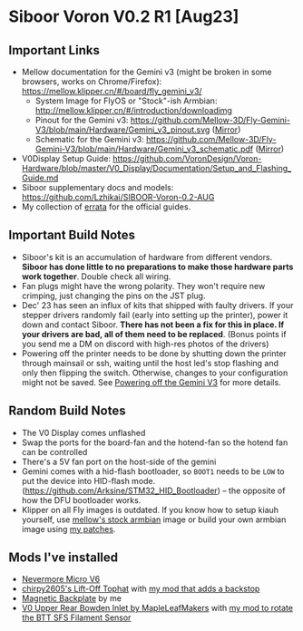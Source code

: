 # Siboor Voron V0.2 R1 [Aug23]

## Important Links

- Mellow documentation for the Gemini v3 (might be broken in some browsers, works on Chrome/Firefox):  <https://mellow.klipper.cn/#/board/fly_gemini_v3/>
    - System Image for FlyOS or "Stock"-ish Armbian: <http://mellow.klipper.cn/#/introduction/downloadimg>
    - Pinout for the Gemini v3: <https://github.com/Mellow-3D/Fly-Gemini-V3/blob/main/Hardware/Gemini_v3_pinout.svg>  ([Mirror](../Mellow-Fly-Gemini-V3//Gemini_v3_pinout.svg))
    - Schematic for the Gemini v3: <https://github.com/Mellow-3D/Fly-Gemini-V3/blob/main/Hardware/Gemini_v3_schematic.pdf> ([Mirror](../Mellow-Fly-Gemini-V3/Gemini_v3_schematic.pdf))
- V0Display Setup Guide:
<https://github.com/VoronDesign/Voron-Hardware/blob/master/V0_Display/Documentation/Setup_and_Flashing_Guide.md>
- Siboor supplementary docs and models:
<https://github.com/Lzhikai/SIBOOR-Voron-0.2-AUG>
- My collection of [errata](./errata.md) for the official guides.

## Important Build Notes

- Siboor's kit is an accumulation of hardware from different vendors. **Siboor has done little to no preparations to make those hardware parts work together**. Double check all wiring.
- Fan plugs might have the wrong polarity. They won't require new crimping, just changing the pins on the JST plug.
- Dec' 23 has seen an influx of kits that shipped with faulty drivers. If your stepper drivers randomly fail (early into setting up the printer), power it down and contact Siboor. **There has not been a fix for this in place. If your drivers are bad, all of them need to be replaced**. (Bonus points if you send me a DM on discord with high-res photos of the drivers)
- Powering off the printer needs to be done by shutting down the printer through mainsail or ssh, waiting until the host led's stop flashing and only then flipping the switch. Otherwise, changes to your configuration might not be saved. See [Powering off the Gemini V3](../Mellow-Fly-Gemini-V3/powering_off.md) for more details.

## Random Build Notes

- The V0 Display comes unflashed
- Swap the ports for the board-fan and the hotend-fan so the hotend fan can be controlled
- There's a 5V fan port on the host-side of the gemini
- Gemini comes with a hid-flash bootloader, so `BOOT1` needs to be `LOW` to put the device into HID-flash mode. (<https://github.com/Arksine/STM32_HID_Bootloader>) – the opposite of how the DFU bootloader works.
- Klipper on all Fly images is outdated. If you know how to setup kiauh yourself, use [mellow's stock armbian](http://mellow.klipper.cn/#/introduction/downloadimg) image or build your own armbian image using [my patches](https://github.com/reemo3dp/mellowfly-geminipi-armbian).

## Mods I've installed

- [Nevermore Micro V6](https://github.com/nevermore3d/Nevermore_Micro/tree/master/V6)
- [chirpy2605's Lift-Off Tophat](https://github.com/chirpy2605/voron/tree/main/V0/Lift-Off_Tophat_Hinges) with [my mod that adds a backstop](https://www.printables.com/model/659597-chirpys-v02-lift-off-tophat-hinges-with-backstop)
- [Magnetic Backplate](https://www.printables.com/model/659559-magnetic-backplate-for-voron-v02) by me
- [V0 Upper Rear Bowden Inlet by MapleLeafMakers](https://github.com/MapleLeafMakers/V0_Upper_Rear_Bowden_Inlet/tree/main) with [my mod to rotate the BTT SFS Filament Sensor](https://github.com/MapleLeafMakers/V0_Upper_Rear_Bowden_Inlet/pull/1)

